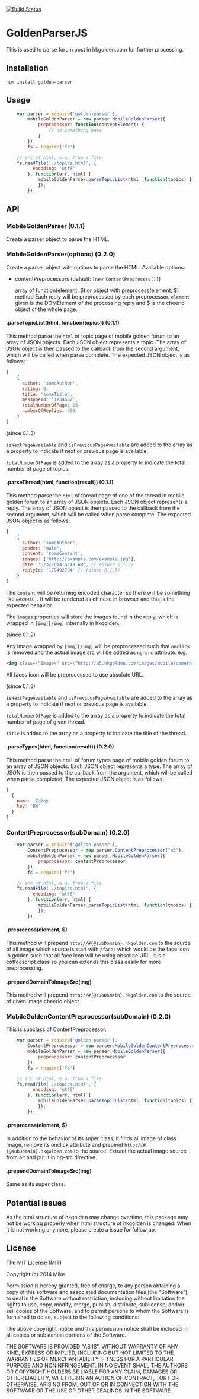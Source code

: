 [![Build Status](https://travis-ci.org/mcfung/GoldenParserJS.svg?branch=master)](https://travis-ci.org/mcfung/GoldenParserJS)

GoldenParserJS
==============

This is used to parse forum post in hkgolden.com for further processing.

## Installation
```
npm install golden-parser
```

## Usage

```js
    var parser = require('golden-parser'),
        mobileGoldenParser = new parser.MobileGoldenParser({
            preprocessor: function(contentElement) {
                // do something here
            }
        }),
        fs = require('fs')

    // src of html, e.g. from a file
    fs.readFile('./topics.html', {
          encoding: 'utf8'
        }, function(err, html) {
            mobileGoldenParser.parseTopicList(html, function(topics) {
            });
        });
```

## API

### MobileGoldenParser (0.1.1)

Create a parser object to parse the HTML.

### MobileGoldenParser(options) (0.2.0)

Create a parser object with options to parse the HTML.
Available options:

* contentPreprocessors (default: `[new ContentPreprocess()]`)

    array of function(element, $) or object with preprocess(element, $) method
Each reply will be preprocessed by each preprocessor. `element` given is the DOMElement of the processing reply and $ is the cheerio object of the whole page.

#### .parseTopicList(html, function(topics)) (0.1.1)

This method parse the `html` of topic page of mobile golden forum to an array of JSON objects.
Each JSON object represents a topic.
The array of JSON object is then passed to the callback from the second argument, which will be called when parse complete.
The expected JSON object is as follows:
```js
[
    {
      author: 'someAuthor',
      rating: 0,
      title: 'someTitle',
      messageId: '1234567',
      totalNumberOfPage: 15,
      numberOfReplies: 359
    }
]
```

(since 0.1.3)

`isNextPageAvailable` and `isPreviousPageAvailable` are added to the array as a property to indicate if next or previous page is available.

`totalNumberOfPage` is added to the array as a property to indicate the total number of page of topics.

#### .parseThread(html, function(result)) (0.1.1)

This method parse the `html` of thread page of one of the thread in mobile golden forum to an array of JSON objects.
Each JSON object represents a reply.
The array of JSON object is then passed to the callback from the second argument, which will be called when parse complete.
The expected JSON object is as follows:
```js
[
    {
      author: 'someAuthor',
      gender: 'male',
      content: 'someContent',
      images: ['http://example.com/example.jpg'],
      date: '6/3/2014 6:49 AM', // (since 0.1.3)
      replyId: '179492794' // (since 0.1.5)
    }
]
```
The `content` will be returning encoded character so there will be something like `&#x99AC;`.
It will be rendered as chinese in browser and this is the expected behavior.

The `images` properties will store the images found in the reply, which is wrapped in `[img][/img]` internally in hkgolden.

(since 0.1.2)

Any image wrapped by `[img][/img]` will be preprocessed such that `onclick` is removed and the actual image src will be added as `ng-src` attribute.
e.g.
```html
<img class=\"Image\" src=\"http://m3.hkgolden.com/images/mobile/camera.png\" alt=\"[img]https://abc.com/abc.jpg[/img]\" ng-src=\"https://abc.com/abc.jpg\">
```

All faces icon will be preprocessed to use absolute URL.

(since 0.1.3)

`isNextPageAvailable` and `isPreviousPageAvailable` are added to the array as a property to indicate if next or previous page is available.

`totalNumberOfPage` is added to the array as a property to indicate the total number of page of given thread.

`title` is added to the array as a property to indicate the title of the thread.

#### .parseTypes(html, function(result)) (0.2.0)

This method parse the `html` of forum types page of mobile golden forum to an array of JSON objects.
Each JSON object represents a type.
The array of JSON is then passed to the callback from the argument, which will be called when parse completed.
The expected JSON object is as follows:
```js
[
  {
    name: '吹水台'
    key: 'BW'
  }
]
```

### ContentPreprocessor(subDomain) (0.2.0)

```js
    var parser = require('golden-parser'),
        ContentPreprocessor = new parser.ContentPreprocessor("m3"),      
        mobileGoldenParser = new parser.MobileGoldenParser({
            preprocessor: contentPreprocessor
        }),
        fs = require('fs')

    // src of html, e.g. from a file
    fs.readFile('./topics.html', {
          encoding: 'utf8'
        }, function(err, html) {
            mobileGoldenParser.parseTopicList(html, function(topics) {
            });
        });
```

#### .preprocess(element, $)

This method will prepend `http://#{@subDomain}.hkgolden.com` to the source of all image which source is start with `/faces` which would be the face icon in golden such that all face icon will be using absolute URL.
It is a coffeescript class so you can extends this class easily for more preprocessing.

#### .prependDomainToImageSrc(img)

This method will prepend `http://#{@subDomain}.hkgolden.com` to the source of given image cheerio object                                     

### MobileGoldenContentPreprocessor(subDomain) (0.2.0)

This is subclass of ContentPreprocessor.

```js
    var parser = require('golden-parser'),
        ContentPreprocessor = new parser.MobileGoldenContentPreprocessor("m3"),      
        mobileGoldenParser = new parser.MobileGoldenParser({
            preprocessor: contentPreprocessor
        }),
        fs = require('fs')

    // src of html, e.g. from a file
    fs.readFile('./topics.html', {
          encoding: 'utf8'
        }, function(err, html) {
            mobileGoldenParser.parseTopicList(html, function(topics) {
            });
        });
```

#### .preprocess(element, $)

In addition to the behavior of its super class, it finds all image of class Image, remove its onclick attribute and prepend `http://#{@subDomain}.hkgolden.com` to the source. Extract the actual image source from alt and put it in ng-src directive.
  
#### .prependDomainToImageSrc(img)

Same as its super class.

## Potential issues

As the html structure of hkgolden may change overtime, this package may not be working properly when html structure of hkgolden is changed.
When it is not working anymore, please create a issue for follow up.

## License

The MIT License (MIT)

Copyright (c) 2014 Mike

Permission is hereby granted, free of charge, to any person obtaining a copy
of this software and associated documentation files (the "Software"), to deal
in the Software without restriction, including without limitation the rights
to use, copy, modify, merge, publish, distribute, sublicense, and/or sell
copies of the Software, and to permit persons to whom the Software is
furnished to do so, subject to the following conditions:

The above copyright notice and this permission notice shall be included in all
copies or substantial portions of the Software.

THE SOFTWARE IS PROVIDED "AS IS", WITHOUT WARRANTY OF ANY KIND, EXPRESS OR
IMPLIED, INCLUDING BUT NOT LIMITED TO THE WARRANTIES OF MERCHANTABILITY,
FITNESS FOR A PARTICULAR PURPOSE AND NONINFRINGEMENT. IN NO EVENT SHALL THE
AUTHORS OR COPYRIGHT HOLDERS BE LIABLE FOR ANY CLAIM, DAMAGES OR OTHER
LIABILITY, WHETHER IN AN ACTION OF CONTRACT, TORT OR OTHERWISE, ARISING FROM,
OUT OF OR IN CONNECTION WITH THE SOFTWARE OR THE USE OR OTHER DEALINGS IN THE
SOFTWARE.